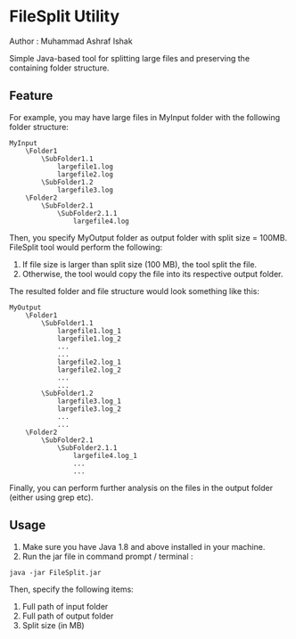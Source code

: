 # FileSplit Utility

Author : Muhammad Ashraf Ishak

Simple Java-based tool for splitting large files and preserving the containing folder structure. 


## Feature

For example, you may have large files in MyInput folder with the following folder structure:

``` 
MyInput
    \Folder1
        \SubFolder1.1
            largefile1.log
            largefile2.log
        \SubFolder1.2
            largefile3.log
    \Folder2
        \SubFolder2.1
            \SubFolder2.1.1
                largefile4.log
```  
 
Then, you specify MyOutput folder as output folder with split size = 100MB. FileSplit tool would perform the following:
1. If file size is larger than split size (100 MB), the tool split the file.
2. Otherwise, the tool would copy the file into its respective output folder.

The resulted folder and file structure would look something like this:

``` 
MyOutput
    \Folder1
        \SubFolder1.1
            largefile1.log_1
            largefile1.log_2
            ...
            ...
            largefile2.log_1
            largefile2.log_2
            ...
            ...
        \SubFolder1.2
            largefile3.log_1
            largefile3.log_2
            ...
            ...
    \Folder2
        \SubFolder2.1
            \SubFolder2.1.1
                largefile4.log_1
                ...
                ...

```

Finally, you can perform further analysis on the files in the output folder (either using grep etc).

## Usage 

1. Make sure you have Java 1.8 and above installed in your machine. 
2. Run the jar file in command prompt / terminal :

``` 
java -jar FileSplit.jar
```

Then, specify the following items:
1. Full path of input folder
2. Full path of output folder 
3. Split size (in MB)

